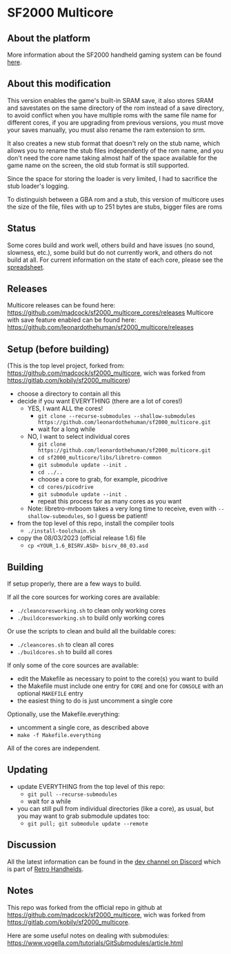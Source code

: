 # SF2000 Multicore

## About the platform
More information about the SF2000 handheld gaming system can be found [here](https://vonmillhausen.github.io/sf2000/).

## About this modification
This version enables the game's built-in SRAM save, it also stores SRAM and savestates on the same directory of the rom instead of a save directory, to avoid conflict when you have multiple roms with the same file name for different cores, if you are upgrading from previous versions, you must move your saves manually, you must also rename the ram extension to srm.

It also creates a new stub format that doesn't rely on the stub name, which allows you to rename the stub files independently of the rom name, and you don't need the core name taking almost half of the space available for the game name on the screen, the old stub format is still supported.

Since the space for storing the loader is very limited, I had to sacrifice the stub loader's logging.

To distinguish between a GBA rom and a stub, this version of multicore uses the size of the file, files with up to 251 bytes are stubs, bigger files are roms

## Status
Some cores build and work well, others build and have issues (no sound, slowness, etc.), some build but do not currently work, and others do not build at all. For current information on the state of each core, please see the [spreadsheet](https://docs.google.com/spreadsheets/d/1BDPqLwRcY2cN7tObuyW7RzLw8oGyY9XGLS1D4jLgz2Q/edit?usp=sharing).

## Releases
Multicore releases can be found here: https://github.com/madcock/sf2000_multicore_cores/releases
Multicore with save feature enabled can be found here: https://github.com/leonardothehuman/sf2000_multicore/releases

## Setup (before building)
(This is the top level project, forked from: https://github.com/madcock/sf2000_multicore, wich was forked from https://gitlab.com/kobily/sf2000_multicore)
- choose a directory to contain all this
- decide if you want EVERYTHING (there are a lot of cores!)
    - YES, I want ALL the cores!
        - `git clone --recurse-submodules --shallow-submodules https://github.com/leonardothehuman/sf2000_multicore.git`
        - wait for a long while
    - NO, I want to select individual cores
        - `git clone https://github.com/leonardothehuman/sf2000_multicore.git`
        - `cd sf2000_multicore/libs/libretro-common`
        - `git submodule update --init .`
        - `cd ../..`
        - choose a core to grab, for example, picodrive
        - `cd cores/picodrive`
        - `git submodule update --init .`
        - repeat this process for as many cores as you want
    - Note: libretro-mrboom takes a very long time to receive, even with `--shallow-submodules`, so I guess be patient!
- from the top level of this repo, install the compiler tools
    - `./install-toolchain.sh`
- copy the 08/03/2023 (official release 1.6) file
    - `cp <YOUR_1.6_BISRV.ASD> bisrv_08_03.asd`
 
## Building
If setup properly, there are a few ways to build.

If all the core sources for working cores are available:
- `./cleancoresworking.sh` to clean only working cores
- `./buildcoresworking.sh` to build only working cores

Or use the scripts to clean and build all the buildable cores:
- `./cleancores.sh` to clean all cores
- `./buildcores.sh` to build all cores

If only some of the core sources are available:
- edit the Makefile as necessary to point to the core(s) you want to build
- the Makefile must include one entry for `CORE` and one for `CONSOLE` with an optional `MAKEFILE` entry
- the easiest thing to do is just uncomment a single core

Optionally, use the Makefile.everything:
- uncomment a single core, as described above
- `make -f Makefile.everything`

All of the cores are independent.

## Updating
- update EVERYTHING from the top level of this repo:
    - `git pull --recurse-submodules`
    - wait for a while
- you can still pull from individual directories (like a core), as usual, but you may want to grab submodule updates too:
    - `git pull; git submodule update --remote`

## Discussion
All the latest information can be found in the [dev channel on Discord](https://discord.com/channels/741895796315914271/1099465777825972347) which is part of [Retro Handhelds](https://discord.gg/retrohandhelds).

## Notes
This repo was forked from the official repo in github at https://github.com/madcock/sf2000_multicore, wich was forked from https://gitlab.com/kobily/sf2000_multicore.

Here are some useful notes on dealing with submodules: <https://www.vogella.com/tutorials/GitSubmodules/article.html>
